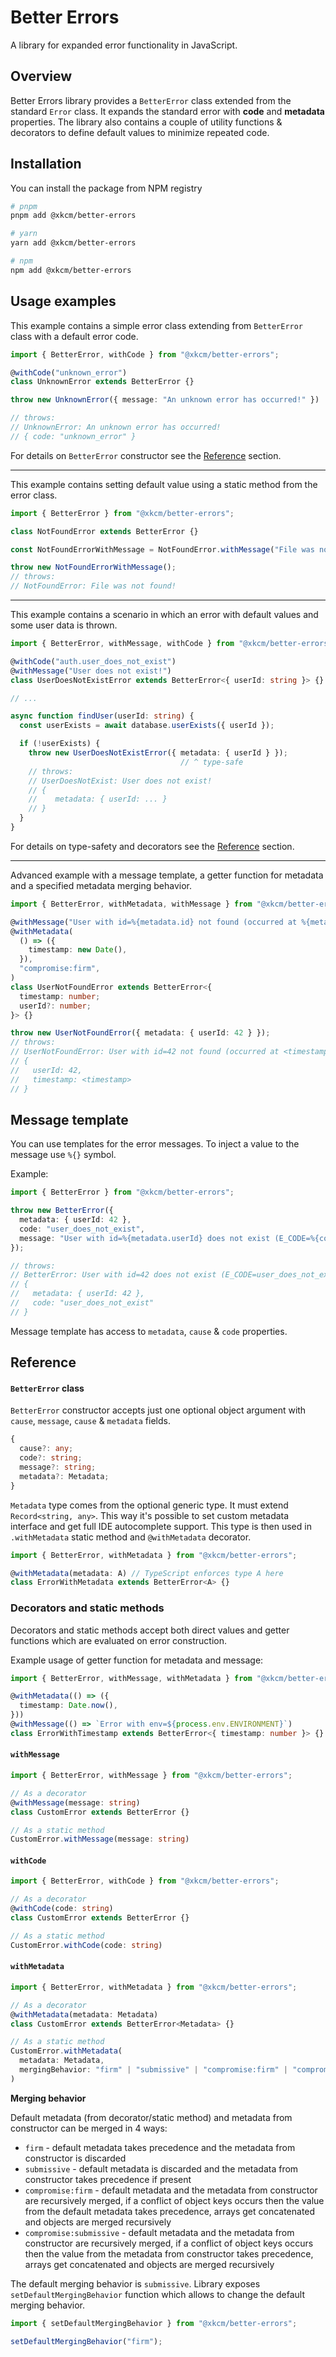 # Better Errors
A library for expanded error functionality in JavaScript.

## Overview

Better Errors library provides a `BetterError` class extended from the standard `Error` class. It expands the standard error with **code** and **metadata** properties. The library also contains a couple of utility functions & decorators to define default values to minimize repeated code.

## Installation

You can install the package from NPM registry
```sh
# pnpm
pnpm add @xkcm/better-errors

# yarn
yarn add @xkcm/better-errors

# npm
npm add @xkcm/better-errors
```

## Usage examples

This example contains a simple error class extending from `BetterError` class with a default error code.

```ts
import { BetterError, withCode } from "@xkcm/better-errors";

@withCode("unknown_error")
class UnknownError extends BetterError {}

throw new UnknownError({ message: "An unknown error has occurred!" })

// throws:
// UnknownError: An unknown error has occurred!
// { code: "unknown_error" }
```

For details on `BetterError` constructor see the [Reference](#reference) section.

---

This example contains setting default value using a static method from the error class.

```ts
import { BetterError } from "@xkcm/better-errors";

class NotFoundError extends BetterError {}

const NotFoundErrorWithMessage = NotFoundError.withMessage("File was not found!");

throw new NotFoundErrorWithMessage();
// throws:
// NotFoundError: File was not found!
```

---

This example contains a scenario in which an error with default values and some user data is thrown.

```ts
import { BetterError, withMessage, withCode } from "@xkcm/better-errors";

@withCode("auth.user_does_not_exist")
@withMessage("User does not exist!")
class UserDoesNotExistError extends BetterError<{ userId: string }> {}

// ...

async function findUser(userId: string) {
  const userExists = await database.userExists({ userId });

  if (!userExists) {
    throw new UserDoesNotExistError({ metadata: { userId } });
                                      // ^ type-safe
    // throws:
    // UserDoesNotExist: User does not exist!
    // {
    //    metadata: { userId: ... }
    // }
  }
}

```

For details on type-safety and decorators see the [Reference](#reference) section.

---

Advanced example with a message template, a getter function for metadata and a specified metadata merging behavior.
```ts
import { BetterError, withMetadata, withMessage } from "@xkcm/better-errors";

@withMessage("User with id=%{metadata.id} not found (occurred at %{metadata.timestamp})")
@withMetadata(
  () => ({
    timestamp: new Date(),
  }),
  "compromise:firm",
)
class UserNotFoundError extends BetterError<{
  timestamp: number;
  userId?: number;
}> {}

throw new UserNotFoundError({ metadata: { userId: 42 } });
// throws:
// UserNotFoundError: User with id=42 not found (occurred at <timestamp>)
// {
//   userId: 42,
//   timestamp: <timestamp>
// }
```

## Message template

You can use templates for the error messages. To inject a value to the message use `%{}` symbol.

Example:
```ts
import { BetterError } from "@xkcm/better-errors";

throw new BetterError({
  metadata: { userId: 42 },
  code: "user_does_not_exist",
  message: "User with id=%{metadata.userId} does not exist (E_CODE=%{code})"
});

// throws:
// BetterError: User with id=42 does not exist (E_CODE=user_does_not_exist)
// {
//   metadata: { userId: 42 },
//   code: "user_does_not_exist"
// }

```

Message template has access to `metadata`, `cause` & `code` properties.

## Reference

#### `BetterError` class

`BetterError` constructor accepts just one optional object argument with `cause`, `message`, `cause` & `metadata` fields.

```ts
{
  cause?: any;
  code?: string;
  message?: string;
  metadata?: Metadata;
}
```

`Metadata` type comes from the optional generic type. It must extend `Record<string, any>`. This way it's possible to set custom metadata interface and get full IDE autocomplete support.  This type is then used in `.withMetadata` static method and `@withMetadata` decorator.

```ts
import { BetterError, withMetadata } from "@xkcm/better-errors";

@withMetadata(metadata: A) // TypeScript enforces type A here
class ErrorWithMetadata extends BetterError<A> {}
```

### Decorators and static methods

Decorators and static methods accept both direct values and getter functions which are evaluated on error construction.

Example usage of getter function for metadata and message:

```ts
import { BetterError, withMessage, withMetadata } from "@xkcm/better-errors";

@withMetadata(() => ({
  timestamp: Date.now(),
}))
@withMessage(() => `Error with env=${process.env.ENVIRONMENT}`)
class ErrorWithTimestamp extends BetterError<{ timestamp: number }> {}
```

#### `withMessage`
```ts
import { BetterError, withMessage } from "@xkcm/better-errors";

// As a decorator
@withMessage(message: string)
class CustomError extends BetterError {}

// As a static method
CustomError.withMessage(message: string)
```

#### `withCode`
```ts
import { BetterError, withCode } from "@xkcm/better-errors";

// As a decorator
@withCode(code: string)
class CustomError extends BetterError {}

// As a static method
CustomError.withCode(code: string)
```

#### `withMetadata`
```ts
import { BetterError, withMetadata } from "@xkcm/better-errors";

// As a decorator
@withMetadata(metadata: Metadata)
class CustomError extends BetterError<Metadata> {}

// As a static method
CustomError.withMetadata(
  metadata: Metadata,
  mergingBehavior: "firm" | "submissive" | "compromise:firm" | "compromise:submissive",
)
```

**Merging behavior**

Default metadata (from decorator/static method) and metadata from constructor can be merged in 4 ways:
* `firm` - default metadata takes precedence and the metadata from constructor is discarded
* `submissive` - default metadata is discarded and the metadata from constructor takes precedence if present
* `compromise:firm` - default metadata and the metadata from constructor are recursively merged, if a conflict of object keys occurs then the value from the default metadata takes precedence, arrays get concatenated and objects are merged recursively
* `compromise:submissive` - default metadata and the metadata from constructor are recursively merged, if a conflict of object keys occurs then the value from the metadata from constructor takes precedence, arrays get concatenated and objects are merged recursively

The default merging behavior is `submissive`. Library exposes `setDefaultMergingBehavior` function which allows to change the default merging behavior.
```ts
import { setDefaultMergingBehavior } from "@xkcm/better-errors";

setDefaultMergingBehavior("firm");
```